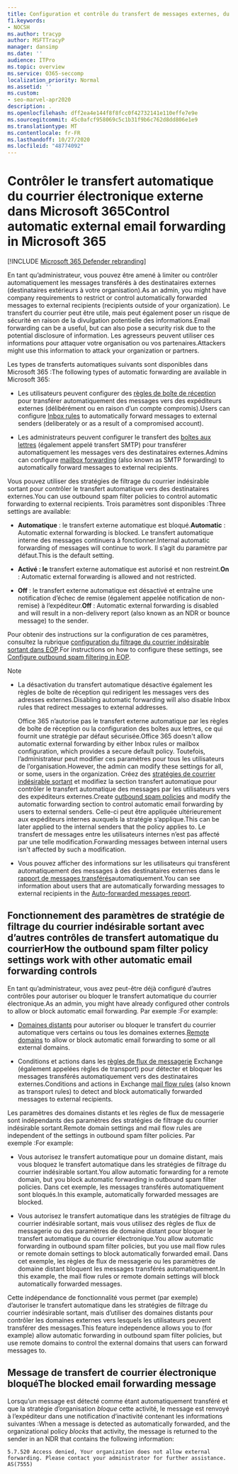 ```yaml
---
title: Configuration et contrôle du transfert de messages externes, du transfert automatique, de l’accès 5.7.520 refusé, de la désactivation du transfert externe, votre administrateur a désactivé le transfert externe, stratégie anti-courrier indésirable sortant
f1.keywords:
- NOCSH
ms.author: tracyp
author: MSFTTracyP
manager: dansimp
ms.date: ''
audience: ITPro
ms.topic: overview
ms.service: O365-seccomp
localization_priority: Normal
ms.assetid: ''
ms.custom:
- seo-marvel-apr2020
description: .
ms.openlocfilehash: dff2ea4e144f8f8fcc0f42732141e110effe7e9e
ms.sourcegitcommit: 45c0afcf958069c5c1b31f9b6c762d8dd806e1e9
ms.translationtype: MT
ms.contentlocale: fr-FR
ms.lasthandoff: 10/27/2020
ms.locfileid: "48774092"
---
```

# <a name="control-automatic-external-email-forwarding-in-microsoft-365"></a><span data-ttu-id="27527-103">Contrôler le transfert automatique du courrier électronique externe dans Microsoft 365</span><span class="sxs-lookup"><span data-stu-id="27527-103">Control automatic external email forwarding in Microsoft 365</span></span>

[!INCLUDE [Microsoft 365 Defender rebranding](../includes/microsoft-defender-for-office.md)]

<span data-ttu-id="27527-104">En tant qu’administrateur, vous pouvez être amené à limiter ou contrôler automatiquement les messages transférés à des destinataires externes (destinataires extérieurs à votre organisation).</span><span class="sxs-lookup"><span data-stu-id="27527-104">As an admin, you might have company requirements to restrict or control automatically forwarded messages to external recipients (recipients outside of your organization).</span></span> <span data-ttu-id="27527-105">Le transfert du courrier peut être utile, mais peut également poser un risque de sécurité en raison de la divulgation potentielle des informations.</span><span class="sxs-lookup"><span data-stu-id="27527-105">Email forwarding can be a useful, but can also pose a security risk due to the potential disclosure of information.</span></span> <span data-ttu-id="27527-106">Les agresseurs peuvent utiliser ces informations pour attaquer votre organisation ou vos partenaires.</span><span class="sxs-lookup"><span data-stu-id="27527-106">Attackers might use this information to attack your organization or partners.</span></span>

<span data-ttu-id="27527-107">Les types de transferts automatiques suivants sont disponibles dans Microsoft 365 :</span><span class="sxs-lookup"><span data-stu-id="27527-107">The following types of automatic forwarding are available in Microsoft 365:</span></span>

- <span data-ttu-id="27527-108">Les utilisateurs peuvent configurer des [règles de boîte de réception](https://support.microsoft.com/office/c24f5dea-9465-4df4-ad17-a50704d66c59) pour transférer automatiquement des messages vers des expéditeurs externes (délibérément ou en raison d’un compte compromis).</span><span class="sxs-lookup"><span data-stu-id="27527-108">Users can configure [Inbox rules](https://support.microsoft.com/office/c24f5dea-9465-4df4-ad17-a50704d66c59) to automatically forward messages to external senders (deliberately or as a result of a compromised account).</span></span>

- <span data-ttu-id="27527-109">Les administrateurs peuvent configurer le transfert des [boîtes aux lettres](https://docs.microsoft.com/exchange/recipients-in-exchange-online/manage-user-mailboxes/configure-email-forwarding) (également appelé transfert SMTP) pour transférer automatiquement les messages vers des destinataires externes.</span><span class="sxs-lookup"><span data-stu-id="27527-109">Admins can configure [mailbox forwarding](https://docs.microsoft.com/exchange/recipients-in-exchange-online/manage-user-mailboxes/configure-email-forwarding) (also known as SMTP forwarding) to automatically forward messages to external recipients.</span></span>

<span data-ttu-id="27527-110">Vous pouvez utiliser des stratégies de filtrage du courrier indésirable sortant pour contrôler le transfert automatique vers des destinataires externes.</span><span class="sxs-lookup"><span data-stu-id="27527-110">You can use outbound spam filter policies to control automatic forwarding to external recipients.</span></span> <span data-ttu-id="27527-111">Trois paramètres sont disponibles :</span><span class="sxs-lookup"><span data-stu-id="27527-111">Three settings are available:</span></span>

- <span data-ttu-id="27527-112">**Automatique** : le transfert externe automatique est bloqué.</span><span class="sxs-lookup"><span data-stu-id="27527-112">**Automatic** : Automatic external forwarding is blocked.</span></span> <span data-ttu-id="27527-113">Le transfert automatique interne des messages continuera à fonctionner.</span><span class="sxs-lookup"><span data-stu-id="27527-113">Internal automatic forwarding of messages will continue to work.</span></span> <span data-ttu-id="27527-114">Il s’agit du paramètre par défaut.</span><span class="sxs-lookup"><span data-stu-id="27527-114">This is the default setting.</span></span>

- <span data-ttu-id="27527-115">**Activé : le** transfert externe automatique est autorisé et non restreint.</span><span class="sxs-lookup"><span data-stu-id="27527-115">**On** : Automatic external forwarding is allowed and not restricted.</span></span>

- <span data-ttu-id="27527-116">**Off** : le transfert externe automatique est désactivé et entraîne une notification d’échec de remise (également appelée notification de non-remise) à l’expéditeur.</span><span class="sxs-lookup"><span data-stu-id="27527-116">**Off** : Automatic external forwarding is disabled and will result in a non-delivery report (also known as an NDR or bounce message) to the sender.</span></span>

<span data-ttu-id="27527-117">Pour obtenir des instructions sur la configuration de ces paramètres, consultez la rubrique [configuration du filtrage du courrier indésirable sortant dans EOP](configure-the-outbound-spam-policy.md).</span><span class="sxs-lookup"><span data-stu-id="27527-117">For instructions on how to configure these settings, see [Configure outbound spam filtering in EOP](configure-the-outbound-spam-policy.md).</span></span>

> [!NOTE]
> 
> - <span data-ttu-id="27527-118">La désactivation du transfert automatique désactive également les règles de boîte de réception qui redirigent les messages vers des adresses externes.</span><span class="sxs-lookup"><span data-stu-id="27527-118">Disabling automatic forwarding will also disable Inbox rules that redirect messages to external addresses.</span></span>
> 
>   <span data-ttu-id="27527-119">Office 365 n’autorise pas le transfert externe automatique par les règles de boîte de réception ou la configuration des boîtes aux lettres, ce qui fournit une stratégie par défaut sécurisée.</span><span class="sxs-lookup"><span data-stu-id="27527-119">Office 365 doesn't allow automatic external forwarding by either Inbox rules or mailbox configuration, which provides a secure default policy.</span></span> <span data-ttu-id="27527-120">Toutefois, l’administrateur peut modifier ces paramètres pour tous les utilisateurs de l’organisation.</span><span class="sxs-lookup"><span data-stu-id="27527-120">However, the admin can modify these settings for all, or some, users in the organization.</span></span> <span data-ttu-id="27527-121">Créez des [stratégies de courrier indésirable sortant](https://docs.microsoft.com/microsoft-365/security/office-365-security/configure-the-outbound-spam-policy?view=o365-worldwide&preserve-view=true#use-the-security--compliance-center-to-create-outbound-spam-policies) et modifiez la section transfert automatique pour contrôler le transfert automatique des messages par les utilisateurs vers des expéditeurs externes.</span><span class="sxs-lookup"><span data-stu-id="27527-121">Create [outbound spam policies](https://docs.microsoft.com/microsoft-365/security/office-365-security/configure-the-outbound-spam-policy?view=o365-worldwide&preserve-view=true#use-the-security--compliance-center-to-create-outbound-spam-policies) and modify the automatic forwarding section to control automatic email forwarding by users to external senders.</span></span> <span data-ttu-id="27527-122">Celle-ci peut être appliquée ultérieurement aux expéditeurs internes auxquels la stratégie s’applique.</span><span class="sxs-lookup"><span data-stu-id="27527-122">This can be later applied to the internal senders that the policy applies to.</span></span> <span data-ttu-id="27527-123">Le transfert de messages entre les utilisateurs internes n’est pas affecté par une telle modification.</span><span class="sxs-lookup"><span data-stu-id="27527-123">Forwarding messages between internal users isn't affected by such a modification.</span></span>
> 
> - <span data-ttu-id="27527-124">Vous pouvez afficher des informations sur les utilisateurs qui transfèrent automatiquement des messages à des destinataires externes dans le [rapport de messages transférés](mfi-auto-forwarded-messages-report.md)automatiquement.</span><span class="sxs-lookup"><span data-stu-id="27527-124">You can see information about users that are automatically forwarding messages to external recipients in the [Auto-forwarded messages report](mfi-auto-forwarded-messages-report.md).</span></span>

## <a name="how-the-outbound-spam-filter-policy-settings-work-with-other-automatic-email-forwarding-controls"></a><span data-ttu-id="27527-125">Fonctionnement des paramètres de stratégie de filtrage du courrier indésirable sortant avec d’autres contrôles de transfert automatique du courrier</span><span class="sxs-lookup"><span data-stu-id="27527-125">How the outbound spam filter policy settings work with other automatic email forwarding controls</span></span>

<span data-ttu-id="27527-126">En tant qu’administrateur, vous avez peut-être déjà configuré d’autres contrôles pour autoriser ou bloquer le transfert automatique du courrier électronique.</span><span class="sxs-lookup"><span data-stu-id="27527-126">As an admin, you might have already configured other controls to allow or block automatic email forwarding.</span></span> <span data-ttu-id="27527-127">Par exemple :</span><span class="sxs-lookup"><span data-stu-id="27527-127">For example:</span></span>

- <span data-ttu-id="27527-128">[Domaines distants](https://docs.microsoft.com/exchange/mail-flow-best-practices/remote-domains/remote-domains) pour autoriser ou bloquer le transfert du courrier automatique vers certains ou tous les domaines externes.</span><span class="sxs-lookup"><span data-stu-id="27527-128">[Remote domains](https://docs.microsoft.com/exchange/mail-flow-best-practices/remote-domains/remote-domains) to allow or block automatic email forwarding to some or all external domains.</span></span>

- <span data-ttu-id="27527-129">Conditions et actions dans les [règles de flux de messagerie](https://docs.microsoft.com/exchange/security-and-compliance/mail-flow-rules/mail-flow-rules) Exchange (également appelées règles de transport) pour détecter et bloquer les messages transférés automatiquement vers des destinataires externes.</span><span class="sxs-lookup"><span data-stu-id="27527-129">Conditions and actions in Exchange [mail flow rules](https://docs.microsoft.com/exchange/security-and-compliance/mail-flow-rules/mail-flow-rules) (also known as transport rules) to detect and block automatically forwarded messages to external recipients.</span></span>

<span data-ttu-id="27527-130">Les paramètres des domaines distants et les règles de flux de messagerie sont indépendants des paramètres des stratégies de filtrage du courrier indésirable sortant.</span><span class="sxs-lookup"><span data-stu-id="27527-130">Remote domain settings and mail flow rules are independent of the settings in outbound spam filter policies.</span></span> <span data-ttu-id="27527-131">Par exemple :</span><span class="sxs-lookup"><span data-stu-id="27527-131">For example:</span></span>

- <span data-ttu-id="27527-132">Vous autorisez le transfert automatique pour un domaine distant, mais vous bloquez le transfert automatique dans les stratégies de filtrage du courrier indésirable sortant.</span><span class="sxs-lookup"><span data-stu-id="27527-132">You allow automatic forwarding for a remote domain, but you block automatic forwarding in outbound spam filter policies.</span></span> <span data-ttu-id="27527-133">Dans cet exemple, les messages transférés automatiquement sont bloqués.</span><span class="sxs-lookup"><span data-stu-id="27527-133">In this example, automatically forwarded messages are blocked.</span></span>

- <span data-ttu-id="27527-134">Vous autorisez le transfert automatique dans les stratégies de filtrage du courrier indésirable sortant, mais vous utilisez des règles de flux de messagerie ou des paramètres de domaine distant pour bloquer le transfert automatique du courrier électronique.</span><span class="sxs-lookup"><span data-stu-id="27527-134">You allow automatic forwarding in outbound spam filter policies, but you use mail flow rules or remote domain settings to block automatically forwarded email.</span></span> <span data-ttu-id="27527-135">Dans cet exemple, les règles de flux de messagerie ou les paramètres de domaine distant bloquent les messages transférés automatiquement.</span><span class="sxs-lookup"><span data-stu-id="27527-135">In this example, the mail flow rules or remote domain settings will block automatically forwarded messages.</span></span>

<span data-ttu-id="27527-136">Cette indépendance de fonctionnalité vous permet (par exemple) d’autoriser le transfert automatique dans les stratégies de filtrage du courrier indésirable sortant, mais d’utiliser des domaines distants pour contrôler les domaines externes vers lesquels les utilisateurs peuvent transférer des messages.</span><span class="sxs-lookup"><span data-stu-id="27527-136">This feature independence allows you to (for example) allow automatic forwarding in outbound spam filter policies, but use remote domains to control the external domains that users can forward messages to.</span></span>

## <a name="the-blocked-email-forwarding-message"></a><span data-ttu-id="27527-137">Message de transfert de courrier électronique bloqué</span><span class="sxs-lookup"><span data-stu-id="27527-137">The blocked email forwarding message</span></span>

<span data-ttu-id="27527-138">Lorsqu’un message est détecté comme étant automatiquement transféré et que la stratégie d’organisation *bloque* cette activité, le message est renvoyé à l’expéditeur dans une notification d’inactivité contenant les informations suivantes :</span><span class="sxs-lookup"><span data-stu-id="27527-138">When a message is detected as automatically forwarded, and the organizational policy *blocks* that activity, the message is returned to the sender in an NDR that contains the following information:</span></span>

`5.7.520 Access denied, Your organization does not allow external forwarding. Please contact your administrator for further assistance. AS(7555)`

